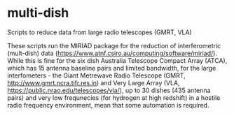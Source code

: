 # multi-dish
Scripts to reduce data from large radio telescopes (GMRT, VLA)

These scripts run the MIRIAD package for the reduction of interferometric (mult-dish) data (https://www.atnf.csiro.au/computing/software/miriad/). While this is fine for the six dish Australia Telescope Compact Array (ATCA), which has 15 antenna baseline pairs and limited bandwidth, for the large interfometers - the Giant Metrewave Radio Telescope (GMRT, http://www.gmrt.ncra.tifr.res.in) and Very Large Array (VLA, https://public.nrao.edu/telescopes/vla/), up to 30 dishes (435 antenna pairs) and very low frequnecies (for hydrogen at high redshift) in a hostile radio frequency environment, mean that  some automation is required.
